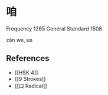 # 咱
Frequency 1265
General Standard 1508

zán
we, us

## References
- [[HSK 4]]
- [[9 Strokes]]
- [[口 Radical]]